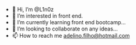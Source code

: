 - 👋 Hi, I’m @L1n0z
- 👀 I’m interested in front end.
- 🌱 I’m currently learning front end bootcamp...
- 💞️ I’m looking to collaborate on any ideas...
- 📫 How to reach me adelino.filho@hotmail.com

<!---
L1n0z/L1n0z is a ✨ special ✨ repository because its `README.md` (this file) appears on your GitHub profile.
You can click the Preview link to take a look at your changes.
--->
